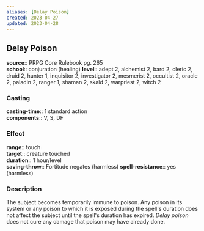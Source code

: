 ```yaml
---
aliases: [Delay Poison]
created: 2023-04-27
updated: 2023-04-28
---
```


## Delay Poison

**source**:: PRPG Core Rulebook pg. 265  
**school**:: conjuration (healing)
**level**:: adept 2, alchemist 2, bard 2, cleric 2, druid 2, hunter 1, inquisitor 2, investigator 2, mesmerist 2, occultist 2, oracle 2, paladin 2, ranger 1, shaman 2, skald 2, warpriest 2, witch 2

### Casting

**casting-time**:: 1 standard action  
**components**:: V, S, DF

### Effect

**range**:: touch  
**target**:: creature touched  
**duration**:: 1 hour/level  
**saving-throw**:: Fortitude negates (harmless)
**spell-resistance**:: yes (harmless)

### Description

The subject becomes temporarily immune to poison. Any poison in its system or any poison to which it is exposed during the spell's duration does not affect the subject until the spell's duration has expired. *Delay poison* does not cure any damage that poison may have already done.
